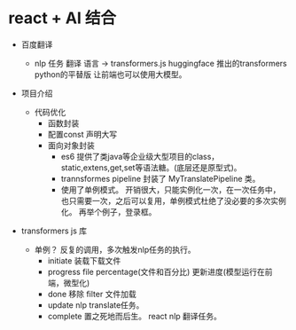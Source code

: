 # react + AI  结合

- 百度翻译
    - nlp 任务 翻译
    语言  -> transformers.js  huggingface  推出的transformers  python的平替版
    让前端也可以使用大模型。


- 项目介绍
    - 代码优化
        - 函数封装
        - 配置const 声明大写
        - 面向对象封装
            - es6 提供了类java等企业级大型项目的class，static,extens,get,set等语法糖。(底层还是原型式)。
            - trannsformes  pipeline 封装了 MyTranslatePipeline 类。
            - 使用了单例模式。
                开销很大，只能实例化一次，在一次任务中，也只需要一次，之后可以复用，单例模式杜绝了没必要的多次实例化。
            再举个例子，登录框。

- transformers  js 库
    - 单例？
    反复的调用，多次触发nlp任务的执行。
        - initiate
            装载下载文件
        - progress
        file percentage(文件和百分比)
        更新进度(模型运行在前端，微型化)
        - done
        移除  filter 文件加载
        - update
        nlp translate任务。
        - complete 
        置之死地而后生。
react nlp 翻译任务。
